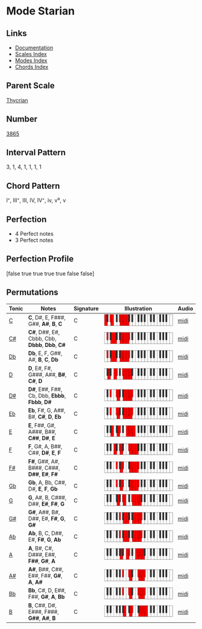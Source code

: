 # Mode Starian

## Links

- [Documentation](index.md)
- [Scales Index](Scales.md)
- [Modes Index](Modes.md)
- [Chords Index](Chords.md)

## Parent Scale

[Thycrian](ScaleThycrian.md)

## Number

[3865](https://ianring.com/musictheory/scales/3865)

## Interval Pattern

3, 1, 4, 1, 1, 1, 1

## Chord Pattern

I⁺, III⁺, III, IV, IV⁺, iv, v⁰, v

## Perfection

- 4 Perfect notes
- 3 Perfect notes

## Perfection Profile

[false true true true true false false]

## Permutations

| Tonic | Notes | Signature | Illustration | Audio |
|-------|-------|-----------|--------------|-------|
| [C](ModeCNaturalStarian.md) | **C**, D#, E, F###, G##, **A#**, **B**, **C** | C | ![CNaturalStarian](ModeCNaturalStarian.png) | [midi](https://github.com/edipermadi/music/blob/main/docs/ModeCNaturalStarian.mid?raw=true) |
| [C#](ModeCSharpStarian.md) | **C#**, D##, E#, Cbbb, Cbb, **Dbbb**, **Dbb**, **C#** | C | ![CSharpStarian](ModeCSharpStarian.png) | [midi](https://github.com/edipermadi/music/blob/main/docs/ModeCSharpStarian.mid?raw=true) |
| [Db](ModeDFlatStarian.md) | **Db**, E, F, G##, A#, **B**, **C**, **Db** | C | ![DFlatStarian](ModeDFlatStarian.png) | [midi](https://github.com/edipermadi/music/blob/main/docs/ModeDFlatStarian.mid?raw=true) |
| [D](ModeDNaturalStarian.md) | **D**, E#, F#, G###, A##, **B#**, **C#**, **D** | C | ![DNaturalStarian](ModeDNaturalStarian.png) | [midi](https://github.com/edipermadi/music/blob/main/docs/ModeDNaturalStarian.mid?raw=true) |
| [D#](ModeDSharpStarian.md) | **D#**, E##, F##, Cb, Dbb, **Ebbb**, **Fbbb**, **D#** | C | ![DSharpStarian](ModeDSharpStarian.png) | [midi](https://github.com/edipermadi/music/blob/main/docs/ModeDSharpStarian.mid?raw=true) |
| [Eb](ModeEFlatStarian.md) | **Eb**, F#, G, A##, B#, **C#**, **D**, **Eb** | C | ![EFlatStarian](ModeEFlatStarian.png) | [midi](https://github.com/edipermadi/music/blob/main/docs/ModeEFlatStarian.mid?raw=true) |
| [E](ModeENaturalStarian.md) | **E**, F##, G#, A###, B##, **C##**, **D#**, **E** | C | ![ENaturalStarian](ModeENaturalStarian.png) | [midi](https://github.com/edipermadi/music/blob/main/docs/ModeENaturalStarian.mid?raw=true) |
| [F](ModeFNaturalStarian.md) | **F**, G#, A, B##, C##, **D#**, **E**, **F** | C | ![FNaturalStarian](ModeFNaturalStarian.png) | [midi](https://github.com/edipermadi/music/blob/main/docs/ModeFNaturalStarian.mid?raw=true) |
| [F#](ModeFSharpStarian.md) | **F#**, G##, A#, B###, C###, **D##**, **E#**, **F#** | C | ![FSharpStarian](ModeFSharpStarian.png) | [midi](https://github.com/edipermadi/music/blob/main/docs/ModeFSharpStarian.mid?raw=true) |
| [Gb](ModeGFlatStarian.md) | **Gb**, A, Bb, C##, D#, **E**, **F**, **Gb** | C | ![GFlatStarian](ModeGFlatStarian.png) | [midi](https://github.com/edipermadi/music/blob/main/docs/ModeGFlatStarian.mid?raw=true) |
| [G](ModeGNaturalStarian.md) | **G**, A#, B, C###, D##, **E#**, **F#**, **G** | C | ![GNaturalStarian](ModeGNaturalStarian.png) | [midi](https://github.com/edipermadi/music/blob/main/docs/ModeGNaturalStarian.mid?raw=true) |
| [G#](ModeGSharpStarian.md) | **G#**, A##, B#, D##, E#, **F#**, **G**, **G#** | C | ![GSharpStarian](ModeGSharpStarian.png) | [midi](https://github.com/edipermadi/music/blob/main/docs/ModeGSharpStarian.mid?raw=true) |
| [Ab](ModeAFlatStarian.md) | **Ab**, B, C, D##, E#, **F#**, **G**, **Ab** | C | ![AFlatStarian](ModeAFlatStarian.png) | [midi](https://github.com/edipermadi/music/blob/main/docs/ModeAFlatStarian.mid?raw=true) |
| [A](ModeANaturalStarian.md) | **A**, B#, C#, D###, E##, **F##**, **G#**, **A** | C | ![ANaturalStarian](ModeANaturalStarian.png) | [midi](https://github.com/edipermadi/music/blob/main/docs/ModeANaturalStarian.mid?raw=true) |
| [A#](ModeASharpStarian.md) | **A#**, B##, C##, E##, F##, **G#**, **A**, **A#** | C | ![ASharpStarian](ModeASharpStarian.png) | [midi](https://github.com/edipermadi/music/blob/main/docs/ModeASharpStarian.mid?raw=true) |
| [Bb](ModeBFlatStarian.md) | **Bb**, C#, D, E##, F##, **G#**, **A**, **Bb** | C | ![BFlatStarian](ModeBFlatStarian.png) | [midi](https://github.com/edipermadi/music/blob/main/docs/ModeBFlatStarian.mid?raw=true) |
| [B](ModeBNaturalStarian.md) | **B**, C##, D#, E###, F###, **G##**, **A#**, **B** | C | ![BNaturalStarian](ModeBNaturalStarian.png) | [midi](https://github.com/edipermadi/music/blob/main/docs/ModeBNaturalStarian.mid?raw=true) |

